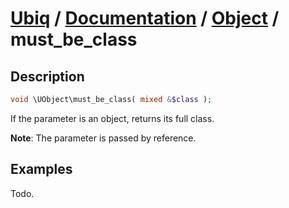 [Ubiq](https://github.com/Pixel418/Ubiq#readme) / [Documentation](../index.md#readme) / [Object](../index.md#array) / must_be_class
======


Description
-------- 

```php
void \UObject\must_be_class( mixed &$class );
```

If the parameter is an object, returns its full class.

**Note**: The parameter is passed by reference.



Examples
--------

Todo.